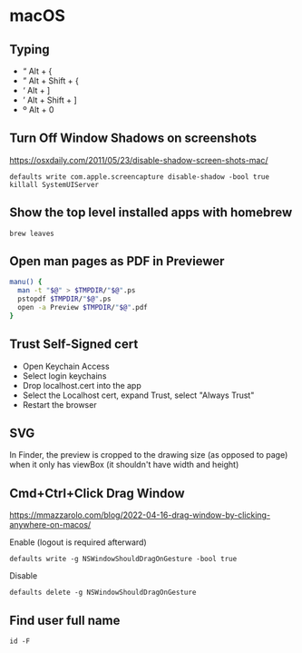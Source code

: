 # macOS


## Typing
- “ Alt + {
- ” Alt + Shift + {
- ‘ Alt + ]
- ’ Alt + Shift + ]
- º Alt + 0

## Turn Off Window Shadows on screenshots
https://osxdaily.com/2011/05/23/disable-shadow-screen-shots-mac/
```shell
defaults write com.apple.screencapture disable-shadow -bool true
killall SystemUIServer
```

## Show the top level installed apps with homebrew
```shell
brew leaves
```

## Open man pages as PDF in Previewer
```sh
manu() {
  man -t "$@" > $TMPDIR/"$@".ps
  pstopdf $TMPDIR/"$@".ps
  open -a Preview $TMPDIR/"$@".pdf
}
```

## Trust Self-Signed cert
- Open Keychain Access
- Select login keychains
- Drop localhost.cert into the app
- Select the Localhost cert, expand Trust, select "Always Trust"
- Restart the browser

## SVG
In Finder, the preview is cropped to the drawing size (as opposed to
page) when it only has viewBox (it shouldn't have width and height)


## Cmd+Ctrl+Click Drag Window
https://mmazzarolo.com/blog/2022-04-16-drag-window-by-clicking-anywhere-on-macos/

Enable (logout is required afterward)
```shell
defaults write -g NSWindowShouldDragOnGesture -bool true   
```

Disable
```shell
defaults delete -g NSWindowShouldDragOnGesture  
```

## Find user full name
```shell
id -F
```